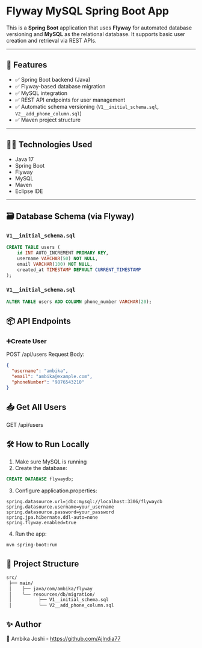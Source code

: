 # Flyway MySQL Spring Boot App

This is a **Spring Boot** application that uses **Flyway** for automated database versioning and **MySQL** as the relational database. It supports basic user creation and retrieval via REST APIs.

---

## 🚀 Features

- ✅ Spring Boot backend (Java)
- ✅ Flyway-based database migration
- ✅ MySQL integration
- ✅ REST API endpoints for user management
- ✅ Automatic schema versioning (`V1__initial_schema.sql`, `V2__add_phone_column.sql`)
- ✅ Maven project structure

---

## 🧑‍💻 Technologies Used

- Java 17
- Spring Boot
- Flyway
- MySQL
- Maven
- Eclipse IDE

---

## 🗃️ Database Schema (via Flyway)

### `V1__initial_schema.sql`
```sql
CREATE TABLE users (
    id INT AUTO_INCREMENT PRIMARY KEY,
    username VARCHAR(50) NOT NULL,
    email VARCHAR(100) NOT NULL,
    created_at TIMESTAMP DEFAULT CURRENT_TIMESTAMP
);
```
### `V1__initial_schema.sql`
```sql
ALTER TABLE users ADD COLUMN phone_number VARCHAR(20);
```

## 📦 API Endpoints
### ➕Create User
POST /api/users
Request Body:
```json
{
  "username": "ambika",
  "email": "ambika@example.com",
  "phoneNumber": "9876543210"
}
```
## 📥 Get All Users
GET /api/users

## 🛠️ How to Run Locally
1. Make sure MySQL is running
2. Create the database:
```sql
CREATE DATABASE flywaydb;
```
3. Configure application.properties:
```properties
spring.datasource.url=jdbc:mysql://localhost:3306/flywaydb
spring.datasource.username=your_username
spring.datasource.password=your_password
spring.jpa.hibernate.ddl-auto=none
spring.flyway.enabled=true
```
4. Run the app:
```bash
mvn spring-boot:run
```

## 📁 Project Structure
```bash
src/
 ├── main/
 │    ├── java/com/ambika/flyway
 │    └── resources/db/migration/
 │          ├── V1__initial_schema.sql
 │          └── V2__add_phone_column.sql
```
## ✨ Author
👩 Ambika Joshi - https://github.com/AjIndia77
